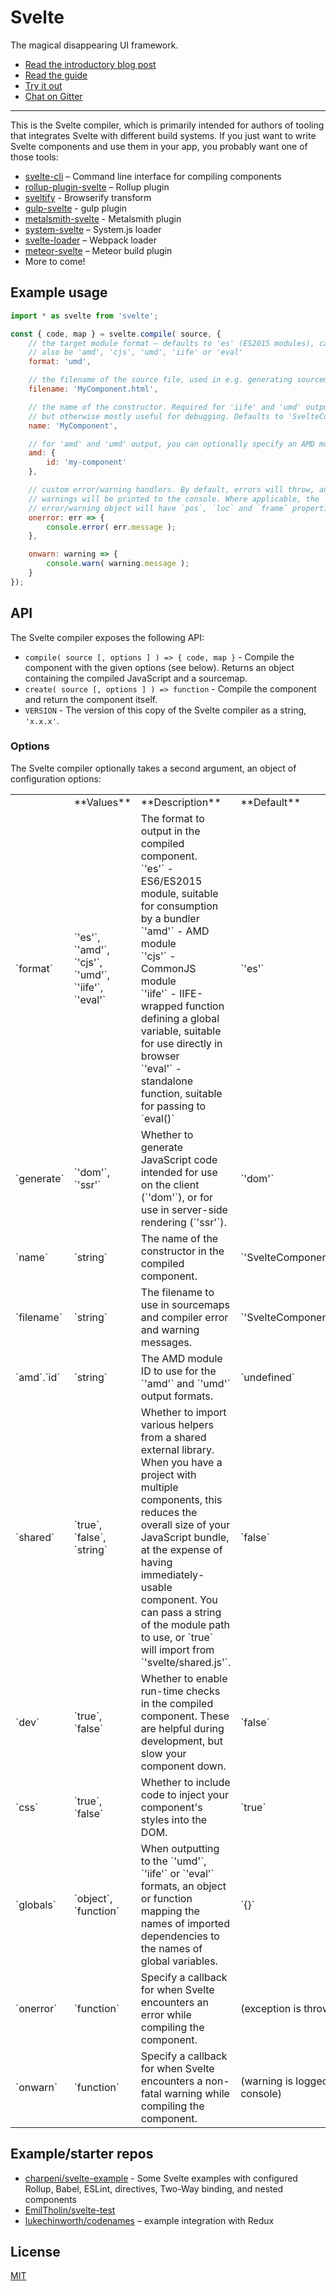 # Svelte

The magical disappearing UI framework.

* [Read the introductory blog post](https://svelte.technology/blog/frameworks-without-the-framework/)
* [Read the guide](https://svelte.technology/guide)
* [Try it out](https://svelte.technology/repl)
* [Chat on Gitter](https://gitter.im/sveltejs/svelte)

---

This is the Svelte compiler, which is primarily intended for authors of tooling that integrates Svelte with different build systems. If you just want to write Svelte components and use them in your app, you probably want one of those tools:

* [svelte-cli](https://github.com/sveltejs/svelte-cli) – Command line interface for compiling components
* [rollup-plugin-svelte](https://github.com/rollup/rollup-plugin-svelte) – Rollup plugin
* [sveltify](https://github.com/tehshrike/sveltify) - Browserify transform
* [gulp-svelte](https://github.com/shinnn/gulp-svelte) - gulp plugin
* [metalsmith-svelte](https://github.com/shinnn/metalsmith-svelte) - Metalsmith plugin
* [system-svelte](https://github.com/CanopyTax/system-svelte) – System.js loader
* [svelte-loader](https://github.com/sveltejs/svelte-loader) – Webpack loader
* [meteor-svelte](https://github.com/klaussner/meteor-svelte) – Meteor build plugin
* More to come!


## Example usage

```js
import * as svelte from 'svelte';

const { code, map } = svelte.compile( source, {
	// the target module format – defaults to 'es' (ES2015 modules), can
	// also be 'amd', 'cjs', 'umd', 'iife' or 'eval'
	format: 'umd',

	// the filename of the source file, used in e.g. generating sourcemaps
	filename: 'MyComponent.html',

	// the name of the constructor. Required for 'iife' and 'umd' output,
	// but otherwise mostly useful for debugging. Defaults to 'SvelteComponent'
	name: 'MyComponent',

	// for 'amd' and 'umd' output, you can optionally specify an AMD module ID
	amd: {
		id: 'my-component'
	},

	// custom error/warning handlers. By default, errors will throw, and
	// warnings will be printed to the console. Where applicable, the
	// error/warning object will have `pos`, `loc` and `frame` properties
	onerror: err => {
		console.error( err.message );
	},

	onwarn: warning => {
		console.warn( warning.message );
	}
});
```


## API

The Svelte compiler exposes the following API:

* `compile( source [, options ] ) => { code, map }` - Compile the component with the given options (see below). Returns an object containing the compiled JavaScript and a sourcemap.
* `create( source [, options ] ) => function` - Compile the component and return the component itself.
* `VERSION` - The version of this copy of the Svelte compiler as a string, `'x.x.x'`.

### Options

The Svelte compiler optionally takes a second argument, an object of configuration options:

<table>

<tr>
	<td>
	<td>**Values**
	<td>**Description**
	<td>**Default**

<tr>
	<td>`format`
	<td>`'es'`, `'amd'`, `'cjs'`, `'umd'`, `'iife'`, `'eval'`
	<td>The format to output in the compiled component.<br>`'es'` - ES6/ES2015 module, suitable for consumption by a bundler<br>`'amd'` - AMD module<br>`'cjs'` - CommonJS module<br>`'iife'` - IIFE-wrapped function defining a global variable, suitable for use directly in browser<br>`'eval'` - standalone function, suitable for passing to `eval()`
	<td>`'es'`

<tr>
	<td>`generate`
	<td>`'dom'`, `'ssr'`
	<td>Whether to generate JavaScript code intended for use on the client (`'dom'`), or for use in server-side rendering (`'ssr'`).
	<td>`'dom'`

<tr>
	<td>`name`
	<td>`string`
	<td>The name of the constructor in the compiled component.
	<td>`'SvelteComponent'`

<tr>
	<td>`filename`
	<td>`string`
	<td>The filename to use in sourcemaps and compiler error and warning messages.
	<td>`'SvelteComponent.html'`

<tr>
	<td>`amd`.`id`
	<td>`string`
	<td>The AMD module ID to use for the `'amd'` and `'umd'` output formats.
	<td>`undefined`

<tr>
	<td>`shared`
	<td>`true`, `false`, `string`
	<td>Whether to import various helpers from a shared external library. When you have a project with multiple components, this reduces the overall size of your JavaScript bundle, at the expense of having immediately-usable component. You can pass a string of the module path to use, or `true` will import from `'svelte/shared.js'`.
	<td>`false`

<tr>
	<td>`dev`
	<td>`true`, `false`
	<td>Whether to enable run-time checks in the compiled component. These are helpful during development, but slow your component down.
	<td>`false`

<tr>
	<td>`css`
	<td>`true`, `false`
	<td>Whether to include code to inject your component's styles into the DOM.
	<td>`true`

<tr>
	<td>`globals`
	<td>`object`, `function`
	<td>When outputting to the `'umd'`, `'iife'` or `'eval'` formats, an object or function mapping the names of imported dependencies to the names of global variables.
	<td>`{}`

<tr>
	<td>`onerror`
	<td>`function`
	<td>Specify a callback for when Svelte encounters an error while compiling the component.
	<td>(exception is thrown)

<tr>
	<td>`onwarn`
	<td>`function`
	<td>Specify a callback for when Svelte encounters a non-fatal warning while compiling the component.
	<td>(warning is logged to console)

</table>

## Example/starter repos

* [charpeni/svelte-example](https://github.com/charpeni/svelte-example) - Some Svelte examples with configured Rollup, Babel, ESLint, directives, Two-Way binding, and nested components
* [EmilTholin/svelte-test](https://github.com/EmilTholin/svelte-test)
* [lukechinworth/codenames](https://github.com/lukechinworth/codenames/tree/svelte) – example integration with Redux


## License

[MIT](LICENSE)

